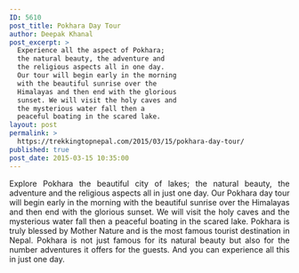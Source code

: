 ```yaml
---
ID: 5610
post_title: Pokhara Day Tour
author: Deepak Khanal
post_excerpt: >
  Experience all the aspect of Pokhara;
  the natural beauty, the adventure and
  the religious aspects all in one day.
  Our tour will begin early in the morning
  with the beautiful sunrise over the
  Himalayas and then end with the glorious
  sunset. We will visit the holy caves and
  the mysterious water fall then a
  peaceful boating in the scared lake.
layout: post
permalink: >
  https://trekkingtopnepal.com/2015/03/15/pokhara-day-tour/
published: true
post_date: 2015-03-15 10:35:00
---
```

<p style="text-align: justify;">Explore Pokhara the beautiful city of lakes; the natural beauty, the adventure and the religious aspects all in just one day. Our Pokhara day tour will begin early in the morning with the beautiful sunrise over the Himalayas and then end with the glorious sunset. We will visit the holy caves and the mysterious water fall then a peaceful boating in the scared lake. Pokhara is truly blessed by Mother Nature and is the most famous tourist destination in Nepal. Pokhara is not just famous for its natural beauty but also for the number adventures it offers for the guests. And you can experience all this in just one day.</p>